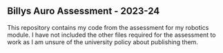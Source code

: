 ## Billys Auro Assessment - 2023-24

This repository contains my code from the assessment for my robotics module. 
I have not included the other files required for the assessment to work as I am unsure of the university policy about publishing them. 

